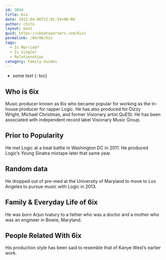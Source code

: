 ```yaml
---
id: 3844
title: 6ix
date: 2012-04-06T12:01:54+00:00
author: chito
layout: post
guid: https://ukdataservers.com/6ix/
permalink: /04/06/6ix
tags:
  - Is Married?
  - Is Single?
  - Relationships
category: Family Guides
---
```


* some text
{: toc}
          
          
## Who is  6ix
                  
                  
                  
Music producer known as 6ix who became popular for working as the in-house producer for rapper Logic. He has also produced for Dizzy Wright, Michael Christmas, and former Visionary artist QuESt. He has been associated with independent record label Visionary Music Group. 
                  
                
                
                
## Prior to Popularity 
                  
                  
                  
He met Logic at a beat battle in Washington DC in 2011. He produced Logic&#8217;s Young Sinatra mixtape later that same year.
                  
                
                
                
## Random data 
                  
                  
                  
He dropped out of pre-med at the University of Maryland to move to Los Angeles to pursue music with Logic in 2013.
                  
                
                
                
## Family & Everyday Life of 6ix
                  
                  
                  
He was born Arjun Ivatury to a father who was a doctor and a mother who was an engineer in Bowie, Maryland. 
                  
                
                
                
## People Related With  6ix
                  
                  
                  
His production style has been said to resemble that of Kanye West&#8217;s earlier work.
                  
                
              
            
          
          
          
    
    
  

